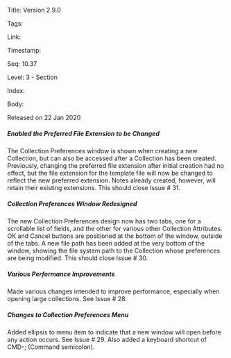 Title: Version 2.9.0 

Tags:  

Link: 

Timestamp:  

Seq: 10.37 

Level: 3 - Section 

Index:  

Body: 

Released on 22 Jan 2020
 
##### Enabled the Preferred File Extension to be Changed

The Collection Preferences window is shown when creating a new Collection, but can also be accessed after a Collection has been created. Previously, changing the preferred file extension after initial creation had no effect, but the file extension for the template file will now be changed to reflect the new preferred extension. Notes already created, however, will retain their existing extensions. This should close Issue # 31. 

 
##### Collection Preferences Window Redesigned

The new Collection Preferences design now has two tabs, one for a scrollable list of fields, and the other for various other Collection Attributes. OK and Cancel buttons are positioned at the bottom of the window, outside of the tabs. A new file path has been added at the very bottom of the window, showing the file system path to the Collection whose preferences are being modified. This should close Issue # 30. 

 
##### Various Performance Improvements

Made various changes intended to improve performance, especially when opening large collections. See Issue # 28. 

 
##### Changes to Collection Preferences Menu

Added ellipsis to menu item to indicate that a new window will open before any action occurs. See Issue # 29. Also added a keyboard shortcut of CMD-; (Command semicolon). 

